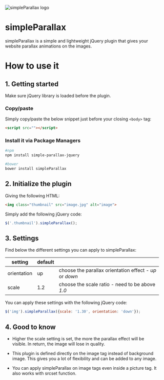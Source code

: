 ![simpleParallax logo](https://anakao-theme.com/simpleparallax/img/social/base-github.png)

# simpleParallax

simpleParallax is a simple and lightweight jQuery plugin that gives your website parallax animations on the images.

# How to use it

## 1. Getting started

Make sure jQuery library is loaded before the plugin.

### Copy/paste

Simply copy/paste the below snippet just before your closing `<body>` tag:

```html
<script src=""></script>
```

### Install it via Package Managers

```sh
#npm
npm install simple-parallax-jquery

#bower
bower install simpleParallax
```

## 2. Initialize the plugin

Giving the following HTML:

```html
<img class="thumbnail" src="image.jpg" alt="image">
```

Simply add the following jQuery code:

```javascript
$('.thumbnail').simpleParallax();
```

## 3. Settings

Find below the different settings you can apply to simpleParallax:

| setting     | default |   |
|-------------|---------|---|
| orientation | up      | choose the parallax orientation effect - *up* or *down* |
| scale       | 1.2     | choose the scale ratio - need to be above *1.0*  |

You can apply these settings with the following jQuery code:

```javascript
$('img').simpleParallax({scale: '1.30', orientation: 'down'});
```

## 4. Good to know

* Higher the scale setting is set, the more the parallax effect will be visible. In return, the image will lose in quality.

* This plugin is defined directly on the image tag instead of background image. This gives you a lot of flexibility and can be added to any image.

* You can apply simpleParallax on image tags even inside a picture tag. It also works with srcset function.
